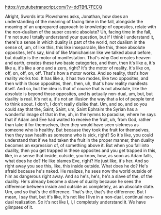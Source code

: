 https://youtubetranscript.com/?v=ddTBfL7FECQ

 Alright, Swords into Plowshares asks, Jonathan, how does an understanding of the meaning of facing time in the fall, alongside the meaning of an unprepared approach to knowledge of opposites, relate with the non-dualism of the super cosmic absolute? Uh, facing time in the fall, I'm not sure I totally understand your question, but if I think I understand it, there's a sense in which duality is part of the world, not dualism in the sense of, um, of like this, this like inseparable, like this, these absolute opposites, let's say, kind of like Manichaeism like we talked about before, but duality is the motor of manifestation. That's why God creates heaven and earth, creates these two basic categories, and then, then it's like a, it's like a, it's like a one and a zero, right? It's the motor of reality. It's like on, off, on, off, on, off. That's how a motor works. And so reality, that's how reality works too. It has like a, it has two modes, like two opposites, and then within those opposites, then, then, uh, that's how reality manifests itself. And so, but the idea is that of course that is not absolute, like the absolute is beyond those opposites, and is actually non-dual, um, but, but duality is real. It's not a, it's not an illusion the way that a lot of people tend to think about. I don't, I don't really dislike that. Um, and so, and so you could say that the, Saint, Saint, um, Saint Ephraim the Syrian has a wonderful image of that in the, uh, in the hymns to paradise, where he says that if Adam and Eve had waited to receive the fruit, uh, from God, rather than take it for themselves, then they would have seen sickness as someone who is healthy. But because they took the fruit for themselves, then they saw health as someone who is sick, right? So it's like, you could understand that if we had taken the fruit in the proper manner, then duality becomes an expression of, of something above it. But when you fall into duality, then you get trapped in these opposites and you get trapped in this, like, in a sense that inside, outside, you know, how, as soon as Adam falls, what does he do? He like blames Eve, right? He just like, it's her. And so right away you see this, like, this inside outside. What does he do? He's afraid because he's naked. He realizes, he sees now the world outside of him as dangerous right away. And so he's, he's, he's a slave of the, of the duality. He's already become a slave of duality because he sees the difference between inside and outside as completely, as an absolute state. Um, and so that's the difference. That's the, that's the difference. But I mean, I say that, but it's like, it's not like I live in a non-dual, continual non-dual realization. So it's not like I, I, I completely understand it. We have glimpses of it.